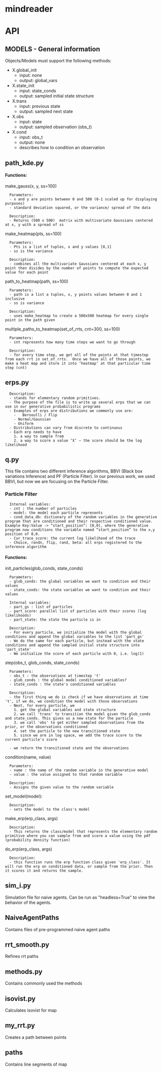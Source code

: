 # mindreader

# API 


## MODELS - General information

 Objects/Models must support the following methods:

  - X.global_init
    - input: none
    - output: global_vars
  - X.state_init
    - input: state_conds
    - output: sampled initial state structure
  - X.trans
    - input: previous state
    - output: sampled next state
  - X.obs
    - input: state
    - output: sampled observation (obs_t)
  - X.cond
    - input: obs_t
    - output: none
    - describes how to condition an observation


## path_kde.py

#### Functions:

  make_gauss(x, y, ss=100)

      Parameters:
      - x and y are points between 0 and 500 (0-1 scaled up for displaying purposes)
      - standard deviation squared, or the variance/ spread of the data

      Description:
      - Returns (500 x 500)  matrix with multivariate Gaussians centered at x, y with a spread of ss
   

  make_heatmap(pts, ss=100)

      Parameters:
      - Pts is a list of tuples, x and y values [0,1]
      - ss is the variance

      Description:
      - combines all the multivariate Gaussians centered at each x, y point then divides by the number of points to compute the expected value for each point

  path_to_heatmap(path, ss=100)

      Parameters:
      - path is a list a tuples, x, y points values between 0 and 1 inclusive
      - ss is variance

      Description:
      - uses make_heatmap to create a 500x500 heatmap for every single point in the path given

  multiple_paths_to_heatmap(set_of_rrts, cnt=300, ss=100)

      Parameters:
      - cnt represents how many time steps we want to go through

      Description:
      - for every time step, we get all of the points at that timestep from each rrt in set_of_rrts.  Once we have all of those points, we make a heat map and store it into ‘heatmap’ at that particular time step (cnt)

 ## erps.py

      Description: 
      - stands for elementary random primitives. 
      - The purpose of the file is to write up several erps that we can use in our generative probabilistic programs
      - Examples of erps are distributions we commonly use are:
        -	Bernoulli / Flip
        - Normal/Gaussian
        - Uniform
      - Distributions can vary from discrete to continuous
      -	Each erp needs to have 
        1. a way to sample from 
        2. a way to score a value ‘X’ – the score should be the log likelihood

## q.py

This file contains two different inference algorithms, BBVI (Black box variations Inference) and PF (Particle Filter). In our previous work, we used BBVI, but now we are focusing on the Particle Filter. 

### Particle Filter

      Internal variables:
      -	cnt : the number of particles
      -	model: the model each particle represents
      -	cond_data_db: dictionary of the random variables in the generative program that are conditioned and their respective conditioned value. Example Key:Value -> “start_position”: [0,0], where the generative program now conditions the variable named “start_position” to the x,y position of 0,0. 
      -	Cur_trace_score: the current log likelihood of the trace
      -	Choice, randn, flip, rand, beta: all erps registered to the inference algorithm

#### Functions:

  init_particles(glob_conds, state_conds)
  
      Parameters:
      - glob_conds: the global variables we want to condition and their values
      - state_conds: the state variables we want to condition and their values

      Internal variables:
      - part_gs : list of particles
      - part_score: parallel list of particles with their scores (log likelihoods)  
      - part_state: the state the particle is in

      Description:
      - For every particle, we initialize the model with the global conditions and append the global variables to the list 'part_gs'
      - We do the same for each particle, but instead with the state conditions and append the sampled initial state structure into 'part_state'
      - We initialize the score of each particle with 0, i.e. log(1)

  step(obs_t, glob_conds, state_conds)

      Parameters:
      - obs_t : the observations at timestep 't'
      - glob_conds : the global model conditioned variables?
      - state_conds : the state's conditioned variables

      Description:
      - the first thing we do is check if we have observations at time 't', if we do, we condition the model with those observations
      - Next, for every particle, we
        1. get the global variables and state structure
        2. we call 'trans' to transition the model given the glob_conds and state_conds. This gives us a new state for the particle
        3. we call 'obs' to get either sampled observations from the prior, or the observations conditioned
        4. set the particle to the new transitioned state
        5. since we are in log space, we add the trace score to the current particle's score

      - we return the transitioned state and the observations

  condition(name, value)

      Parameters:
      - name : the name of the random variable in the generative model
      - value : the value assigned to that random variable

      Description:
      - Assigns the given value to the random variable

  set_model(model):

      Description:
      - sets the model to the class's model

  make_erp(erp_class, args)

      Description:
      - This returns the class/model that represents the elementary random primitive where you can sample from and score a value using the pdf (probability density function)

  do_erp(erp_class, args)

      Description:
      - this function runs the erp function class given 'erp_class'. It will run the erp on conditioned data, or sample from the prior. Then it scores it and returns the sample. 


## sim_i.py 
Simulation file for naive agents. Can be run as "headless=True" to view the behavior of the agents.

## NaiveAgentPaths
Contains files of pre-programmed naive agent paths

## rrt_smooth.py
Refines rrt paths

## methods.py
Contains commonly used the methods

## isovist.py
Calculates isovist for map

## my_rrt.py
Creates a path between points

## paths
Contains line segments of map

